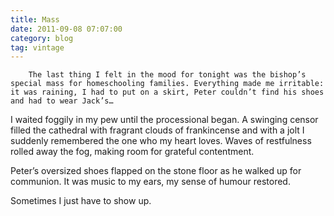 ```yaml
---
title: Mass
date: 2011-09-08 07:07:00
category: blog
tag: vintage
---
```

        The last thing I felt in the mood for tonight was the bishop’s special mass for homeschooling families. Everything made me irritable: it was raining, I had to put on a skirt, Peter couldn’t find his shoes and had to wear Jack’s…

I waited foggily in my pew until the processional began. A swinging censor filled the cathedral with fragrant clouds of frankincense and with a jolt I suddenly remembered the one who my heart loves. Waves of restfulness rolled away the fog, making room for grateful contentment.

Peter’s oversized shoes flapped on the stone floor as he walked up for communion. It was music to my ears, my sense of humour restored.

Sometimes I just have to show up.